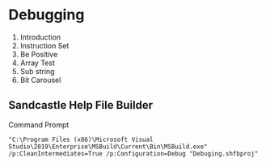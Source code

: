 # Debugging
1. Introduction
2. Instruction Set
3. Be Positive
4. Array Test
5. Sub string
6. Bit Carousel

## Sandcastle Help File Builder
Command Prompt
```
"C:\Program Files (x86)\Microsoft Visual Studio\2019\Enterprise\MSBuild\Current\Bin\MSBuild.exe" /p:CleanIntermediates=True /p:Configuration=Debug "Debuging.shfbproj"
```